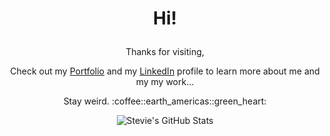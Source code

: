 # <p align="center">Hi!</p> 

<p align="center">
  Thanks for visiting,
</p>
<p align="center">
  Check out my <a href="https://strudel-and-coffee.herokuapp.com/" target="_blank">Portfolio</a> and my <a href="https://www.linkedin.com/in/stevie-trudell-atx/" target="_blank">LinkedIn</a> profile to learn more about me and my my work...
</p>
<p align="center">
  Stay weird. :coffee::earth_americas::green_heart:
</p>

<p align="center">
  <img src="https://github-readme-stats.vercel.app/api?username=strudelAndCoffee&show_icons=true&hide=stars&theme=codeSTACKr" alt="Stevie's GitHub Stats">
</p>
